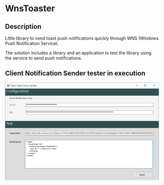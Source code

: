 # WnsToaster

## Description
Little library to send toast push notifications quickly through WNS (Windows Push Notification Service).

The solution includes a library and an application to test the library using the service to send push notifications.


## Client Notification Sender tester in execution
![screenshot](https://raw.githubusercontent.com/J0rgeSerran0/WnsToaster/master/ClientNotificationSender.png)
